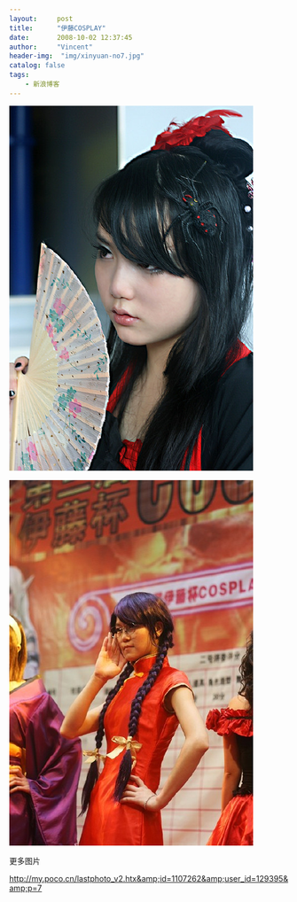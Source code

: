 ```yaml
---
layout:     post
title:      "伊藤COSPLAY"
date:       2008-10-02 12:37:45
author:     "Vincent"
header-img:  "img/xinyuan-no7.jpg"
catalog: false
tags:
    - 新浪博客
---
```




![/img/sinablog/5a2ec7dfeda6ffa2285dc53d4b014c96.jpeg](/img/sinablog/5a2ec7dfeda6ffa2285dc53d4b014c96.jpeg)

![/img/sinablog/8c5b4a120698ebfa11543fee21799d17.jpeg](/img/sinablog/8c5b4a120698ebfa11543fee21799d17.jpeg)

更多图片

http://my.poco.cn/lastphoto_v2.htx&amp;id=1107262&amp;user_id=129395&amp;p=7



